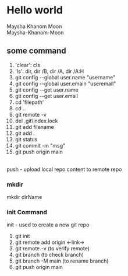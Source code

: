 # Hello world

Maysha Khanom Moon
<br>
Maysha-Khanom-Moon


## some command

1. 'clear': cls
2. 'ls': dir, dir /B, dir /A, dir /A:H
3. git config --global user.name "username"
4. git config --global user.emain "useremail"
5. git config --get user.name
6. git config --get user.email
7. cd 'filepath'
8. cd ..
9. git remote -v
10. del .git\index.lock
11. git add filename
12. git add .
13. git status
14. git commit -m "msg"
15. git push origin main
<br>
push - upload local repo content to remote repo
<br>

### mkdir
mkdir dirName

### init Command
init - used to create a new git repo
<br>

1. git init
2. git remote add origin <-link->
3. git remote -v (to verify remote)
4. git branch (to check branch)
5. git branch -M main (to rename branch)
6. git push origin main